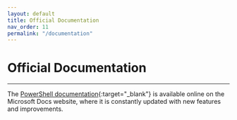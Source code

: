 ```yaml
---
layout: default
title: Official Documentation
nav_order: 11
permalink: "/documentation"
---
```


# Official Documentation

---

The [PowerShell documentation](https://learn.microsoft.com/en-us/powershell/){:target="_blank"} is available online on the Microsoft Docs website, where it is constantly updated with new features and improvements.